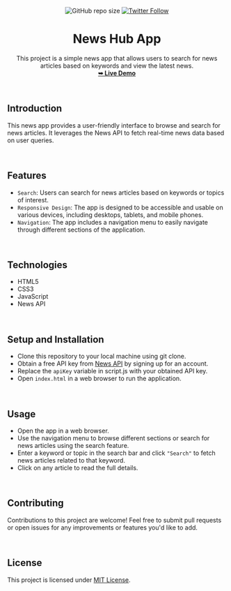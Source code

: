 <div align="center">

![GitHub repo size](https://img.shields.io/github/repo-size/Pranav-Jadhav09/news-hub-app)
[![Twitter Follow](https://img.shields.io/twitter/follow/Pranav_Jadhav09?style=social)](https://twitter.com/Pranav_Jadhav09)

# News Hub App

This project is a simple news app that allows users to search for news articles based on keywords and view the latest news.<br />
<a href="https://nes-hub-ap-site.onrender.com/"><strong>➥ Live Demo</strong></a>

</div>

<br/>

## Introduction

This news app provides a user-friendly interface to browse and search for news articles. It leverages the News API to fetch real-time news data based on user queries.

<br/>

## Features

- `Search`: Users can search for news articles based on keywords or topics of interest.
- `Responsive Design`: The app is designed to be accessible and usable on various devices, including desktops, tablets, and mobile phones.
- `Navigation`: The app includes a navigation menu to easily navigate through different sections of the application.

<br/>

## Technologies

- HTML5
- CSS3
- JavaScript
- News API

<br/>

## Setup and Installation

- Clone this repository to your local machine using git clone.
- Obtain a free API key from [News API](https://newsapi.org) by signing up for an account.
- Replace the `apiKey` variable in script.js with your obtained API key.
- Open `index.html` in a web browser to run the application.

<br/>

## Usage

- Open the app in a web browser.
- Use the navigation menu to browse different sections or search for news articles using the search feature.
- Enter a keyword or topic in the search bar and click `"Search"` to fetch news articles related to that keyword.
- Click on any article to read the full details.

<br/>

## Contributing

Contributions to this project are welcome! Feel free to submit pull requests or open issues for any improvements or features you'd like to add.

<br />

## License

This project is licensed under [MIT License](./LICENSE).
